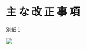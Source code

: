 # 主 な 改 正 事 項

別紙１

![](https://www.nta.go.jp/tmp/36017000-268c-450d-a2fb-dd893cf0545b/images/d2fd8f7b820cef2e5011523eba59e5ee675bfadca131040f38c7acdcdb166d49.jpg)
